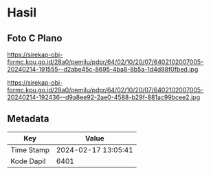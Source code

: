 # Hasil

## Foto C Plano

https://sirekap-obj-formc.kpu.go.id/28a0/pemilu/pdpr/64/02/10/20/07/6402102007005-20240214-191555--d2abe45c-8695-4ba8-8b5a-1d4d88f0fbed.jpg

https://sirekap-obj-formc.kpu.go.id/28a0/pemilu/pdpr/64/02/10/20/07/6402102007005-20240214-192436--d9a8ee92-2ae0-4588-b29f-881ac99bcee2.jpg


## Metadata

| Key        | Value               |
| ---------- | ------------------- |
| Time Stamp | 2024-02-17 13:05:41 |
| Kode Dapil | 6401                |



